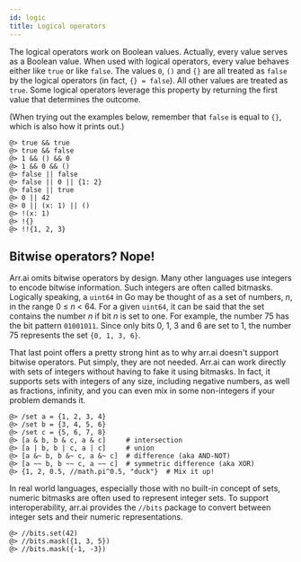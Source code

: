 ```yaml
---
id: logic
title: Logical operators
---
```


The logical operators work on Boolean values. Actually, every value serves as a
Boolean value. When used with logical operators, every value behaves either like
`true` or like `false`. The values `0`, `()` and `{}` are all treated as `false`
by the logical operators (in fact, `{} = false`). All other values are treated
as `true`. Some logical operators leverage this property by returning the first
value that determines the outcome.

(When trying out the examples below, remember that `false` is equal to `{}`,
which is also how it prints out.)

```arrai
@> true && true
@> true && false
@> 1 && () && 0
@> 1 && 0 && ()
@> false || false
@> false || 0 || {1: 2}
@> false || true
@> 0 || 42
@> 0 || (x: 1) || ()
@> !(x: 1)
@> !{}
@> !!{1, 2, 3}
```

## Bitwise operators? Nope!

Arr.ai omits bitwise operators by design. Many other languages use integers to
encode bitwise information. Such integers are often called bitmasks. Logically
speaking, a `uint64` in Go may be thought of as a set of numbers, *n*, in the
range 0 &le; *n* < 64. For a given `uint64`, it can be said that the set
contains the number *n* if bit *n* is set to one. For example, the number 75 has
the bit pattern `01001011`. Since only bits 0, 1, 3 and 6 are set to 1, the
number 75 represents the set `{0, 1, 3, 6}`.

That last point offers a pretty strong hint as to why arr.ai doesn't support
bitwise operators. Put simply, they are not needed. Arr.ai can work directly
with sets of integers without having to fake it using bitmasks. In fact, it
supports sets with integers of any size, including negative numbers, as well as
fractions, infinity, and you can even mix in some non-integers if your problem
demands it.

```arrai
@> /set a = {1, 2, 3, 4}
@> /set b = {3, 4, 5, 6}
@> /set c = {5, 6, 7, 8}
@> [a & b, b & c, a & c]     # intersection
@> [a | b, b | c, a | c]     # union
@> [a &~ b, b &~ c, a &~ c]  # difference (aka AND-NOT)
@> [a ~~ b, b ~~ c, a ~~ c]  # symmetric difference (aka XOR)
@> {1, 2, 0.5, //math.pi^0.5, "duck"}  # Mix it up!
```

In real world languages, especially those with no built-in concept of sets,
numeric bitmasks are often used to represent integer sets. To support
interoperability, arr.ai provides the `//bits` package to convert between
integer sets and their numeric representations.

```arrai
@> //bits.set(42)
@> //bits.mask({1, 3, 5})
@> //bits.mask({-1, -3})
```
